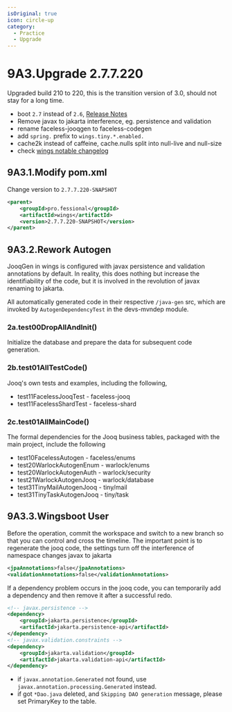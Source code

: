 ```yaml
---
isOriginal: true
icon: circle-up
category:
  - Practice
  - Upgrade
---
```


# 9A3.Upgrade 2.7.7.220

Upgraded build 210 to 220, this is the transition version of 3.0, should not stay for a long time.

* boot `2.7` instead of `2.6`, [Release Notes](https://github.com/spring-projects/spring-boot/wiki/Spring-Boot-2.7-Release-Notes)
* Remove javax to jakarta interference, eg. persistence and validation
* rename faceless-jooqgen to faceless-codegen
* add `spring.` prefix to `wings.tiny.*.enabled.`
* cache2k instead of caffeine, cache.nulls split into null-live and null-size
* check [wings notable changelog](./9a0.notable.md)

## 9A3.1.Modify pom.xml

Change version to `2.7.7.220-SNAPSHOT`

```xml
<parent>
    <groupId>pro.fessional</groupId>
    <artifactId>wings</artifactId>
    <version>2.7.7.220-SNAPSHOT</version>
</parent>
```

## 9A3.2.Rework Autogen

JooqGen in wings is configured with javax persistence and validation annotations by default.
In reality, this does nothing but increase the identifiability of the code, but it is involved
in the revolution of javax renaming to jakarta.

All automatically generated code in their respective `/java-gen` src,
which are invoked by `AutogenDependencyTest` in the devs-mvndep module.

### 2a.test00DropAllAndInit()

Initialize the database and prepare the data for subsequent code generation.

### 2b.test01AllTestCode()

Jooq's own tests and examples, including the following,

* test11FacelessJooqTest - faceless-jooq
* test11FacelessShardTest - faceless-shard

### 2c.test01AllMainCode()

The formal dependencies for the Jooq business tables, packaged with the main project, include the following

* test10FacelessAutogen - faceless/enums
* test20WarlockAutogenEnum - warlock/enums
* test20WarlockAutogenAuth - warlock/security
* test21WarlockAutogenJooq - warlock/database
* test31TinyMailAutogenJooq - tiny/mail
* test31TinyTaskAutogenJooq - tiny/task

## 9A3.3.Wingsboot User

Before the operation, commit the workspace and switch to a new branch so that you can control
and cross the timeline. The important point is to regenerate the jooq code, the settings turn off
the interference of namespace changes javax to jakarta

```xml
<jpaAnnotations>false</jpaAnnotations>
<validationAnnotations>false</validationAnnotations>
```

If a dependency problem occurs in the jooq code, you can temporarily add a dependency and
then remove it after a successful redo.

```xml
<!-- javax.persistence -->
<dependency>
    <groupId>jakarta.persistence</groupId>
    <artifactId>jakarta.persistence-api</artifactId>
</dependency>
<!-- javax.validation.constraints -->
<dependency>
    <groupId>jakarta.validation</groupId>
    <artifactId>jakarta.validation-api</artifactId>
</dependency>
```

* if `javax.annotation.Generated` not found, use
  `javax.annotation.processing.Generated` instead.
* if got `*Dao.java` deleted, and `Skipping DAO generation` message,
  please set PrimaryKey to the table.
